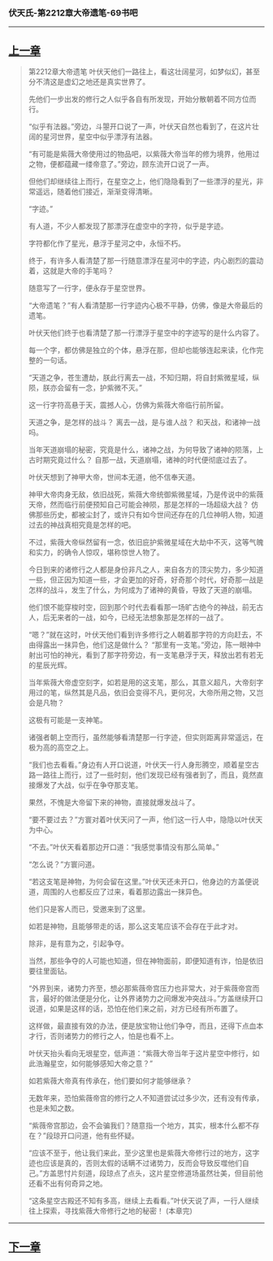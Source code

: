 ### 伏天氏-第2212章大帝遗笔-69书吧

--------
[上一章](./9d2e1ae9c21e0308812299bdb0bca790.md)
--------


>
>
>
>第2212章大帝遗笔
>叶伏天他们一路往上，看这壮阔星河，如梦似幻，甚至分不清这是虚幻之地还是真实世界了。
>
>先他们一步出发的修行之人似乎各自有所发现，开始分散朝着不同方位而行。
>
>“似乎有法器。”旁边，斗曌开口说了一声，叶伏天自然也看到了，在这片壮阔的星河世界，星空中似乎漂浮有法器。
>
>“有可能是紫薇大帝使用过的物品吧，以紫薇大帝当年的修为境界，他用过之物，便都蕴藏一缕帝意了。”旁边，顾东流开口说了一声。
>
>但他们却继续往上而行，在星空之上，他们隐隐看到了一些漂浮的星光，非常遥远，随着他们接近，渐渐变得清晰。
>
>“字迹。”
>
>有人道，不少人都发现了那漂浮在虚空中的字符，似乎是字迹。
>
>字符都化作了星光，悬浮于星河之中，永恒不朽。
>
>终于，有许多人看清楚了那一行随意漂浮在星河中的字迹，内心剧烈的震动着，这就是大帝的手笔吗？
>
>随意写了一行字，便永存于星空世界。
>
>“大帝遗笔？”有人看清楚那一行字迹内心极不平静，仿佛，像是大帝最后的遗笔。
>
>叶伏天他们终于也看清楚了那一行漂浮于星空中的字迹写的是什么内容了。
>
>每一个字，都仿佛是独立的个体，悬浮在那，但却也能够连起来读，化作完整的一句话。
>
>“天道之争，苍生遭劫，朕此行离去一战，不知归期，将自封紫微星域，纵陨，朕亦会留有一念，护紫微不灭。”
>
>这一行字符高悬于天，震撼人心，仿佛为紫薇大帝临行前所留。
>
>天道之争，是怎样的战斗？
>离去一战，是与谁人战？
>和天战，和诸神一战吗。
>
>当年天道崩塌的秘密，究竟是什么，诸神之战，为何导致了诸神的陨落，上古时期究竟过什么？
>自那一战，天道崩塌，诸神的时代便彻底过去了。
>
>叶伏天想到了神甲大帝，世间本无道，他不信奉天道。
>
>神甲大帝肉身无敌，依旧战死，紫薇大帝统御紫微星域，乃是传说中的紫薇天帝，然而临行前便预知自己可能会神陨，那是怎样的一场超级大战？
>仿佛那些历史，都被尘封了，或许只有如今世间还存在的几位神明人物，知道过去的神战真相究竟是怎样的吧。
>
>不过，紫薇大帝纵然留有一念，依旧庇护紫微星域在大劫中不灭，这等气魄和实力，的确令人惊叹，堪称惊世人物了。
>
>今日到来的诸修行之人都是身份非凡之人，来自各方的顶尖势力，多少知道一些，但正因为知道一些，才会更加的好奇，好奇那个时代，好奇那一战是怎样的战斗，发生了什么，为何成为了诸神的黄昏，导致了天道的崩塌。
>
>他们恨不能穿梭时空，回到那个时代去看看那一场旷古绝今的神战，前无古人，后无来者的一战，如今，已经无法想象那是怎样的一战了。
>
>“嗯？”就在这时，叶伏天他们看到许多修行之人朝着那字符的方向赶去，不由得露出一抹异色，他们这是做什么？
>“那里有一支笔。”旁边，陈一眼神中射出可怕的神光，看到了那字符旁边，有一支笔悬浮于天，释放出若有若无的星辰光辉。
>
>当年紫薇大帝虚空刻字，如若是用的这支笔，那么，其意义超凡，大帝刻字用过的笔，纵然其是凡品，依旧会变得不凡，更何况，大帝所用之物，又岂会是凡物？
>
>这极有可能是一支神笔。
>
>诸强者朝上空而行，虽然能够看清楚那一行字迹，但实则距离非常遥远，在极为高的高空之上。
>
>“我们也去看看。”身边有人开口说道，叶伏天一行人身形腾空，顺着星空古路一路往上而行，过了一些时刻，他们发现已经有强者到了，而且，竟然直接爆发了大战，似乎在争夺那支笔。
>
>果然，不愧是大帝留下来的神物，直接就爆发战斗了。
>
>“要不要过去？”方寰对着叶伏天问了一声，他们这一行人中，隐隐以叶伏天为中心。
>
>“不去。”叶伏天看着那边开口道：“我感觉事情没有那么简单。”
>
>“怎么说？”方寰问道。
>
>“若这支笔是神物，为何会留在这里。”叶伏天还未开口，他身边的方盖便说道，周围的人也都反应了过来，看着那边露出一抹异色。
>
>他们只是客人而已，受邀来到了这里。
>
>如若是神物，且能够带走的话，那么这支笔应该不会存在于此才对。
>
>除非，是有意为之，引起争夺。
>
>当然，那些争夺的人可能也知道，但在神物面前，即便知道有诈，怕是依旧要往里面钻。
>
>“外界到来，诸势力齐至，想必那紫薇帝宫压力也非常大，对于紫薇帝宫而言，最好的做法便是分化，让外界诸势力之间爆发冲突战斗。”方盖继续开口说道，如果是这样的话，恐怕在他们来之前，对方已经有所布置了。
>
>这样做，最直接有效的办法，便是放宝物让他们争夺，而且，还得下点血本才行，否则诸势力的修行之人，怕是也看不上。
>
>叶伏天抬头看向无垠星空，低声道：“紫薇大帝当年于这片星空中修行，如此浩瀚星空，如何能够感知大帝之意？”
>
>如若紫薇大帝真有传承在，他们要如何才能够继承？
>
>无数年来，恐怕紫薇帝宫的修行之人不知道尝试过多少次，还有没有传承，也是未知之数。
>
>“紫薇帝宫那边，会不会骗我们？随意指一个地方，其实，根本什么都不存在？”段琼开口问道，他有些怀疑。
>
>“应该不至于，他让我们来此，至少这里也是紫薇大帝修行过的地方，这字迹也应该是真的，否则太假的话瞒不过诸势力，反而会导致反噬他们自己。”方盖思忖片刻道，段琼点了点头，这片星空修道场虽然壮美，但目前他还看不出有何奇异之地。
>
>“这条星空古殿还不知有多高，继续上去看看。”叶伏天说了声，一行人继续往上探索，寻找紫薇大帝修行之地的秘密！
>(本章完)
>
>

--------
[下一章](./149abf847d53d6d2372c965e3592f566.md)
--------
